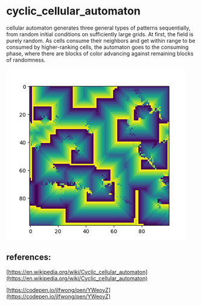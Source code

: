# cyclic_cellular_automaton
cellular automaton generates three general types of patterns sequentially, from random initial conditions on sufficiently large grids.  At first, the field is purely random. As cells consume their neighbors and get within range to be consumed by higher-ranking cells, the automaton goes to the consuming phase, where there are blocks of color advancing against remaining blocks of randomness.

![Figure_1.png](Figure_1.png)

## references:
[https://en.wikipedia.org/wiki/Cyclic_cellular_automaton](https://en.wikipedia.org/wiki/Cyclic_cellular_automaton)

[https://codepen.io/jlfwong/pen/YWeoyZ](https://codepen.io/jlfwong/pen/YWeoyZ)
